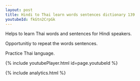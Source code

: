 ```yaml
---
layout: post
title: Hindi to Thai learn words sentences dictionary 139 
youtubeId: fkGtn2CrpGk
---
```

 
 
Helps to learn Thai words and sentences for Hindi speakers.

Opportunitiy to repeat the words sentences. 

Practice Thai language. 
 
{% include youtubePlayer.html id=page.youtubeId %}
 
 
{% include analytics.html %}